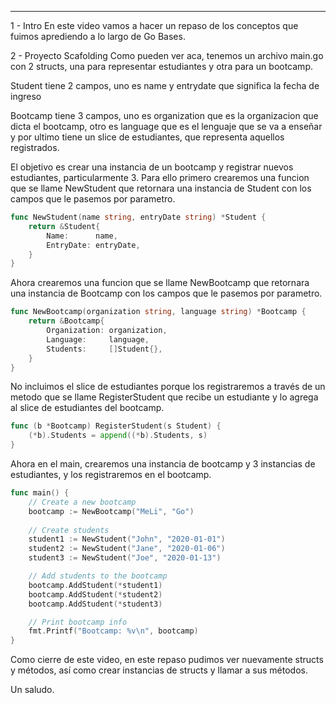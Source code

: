 ________________________________________________________
1 - Intro
En este video vamos a hacer un repaso de los conceptos
que fuimos aprediendo a lo largo de Go Bases.

2 - Proyecto Scafolding
Como pueden ver aca, tenemos un archivo main.go con 2 
structs, una para representar estudiantes y otra para un 
bootcamp.

Student tiene 2 campos, uno es name y entrydate que significa
la fecha de ingreso

Bootcamp tiene 3 campos, uno es organization que es la 
organizacion que dicta el bootcamp, otro es language que es
el lenguaje que se va a enseñar y por ultimo tiene un slice
de estudiantes, que representa aquellos registrados.

El objetivo es crear una instancia de un bootcamp y registrar
nuevos estudiantes, particularmente 3. Para ello primero crearemos
una funcion que se llame NewStudent que retornara una instancia de
Student con los campos que le pasemos por parametro.

```go
func NewStudent(name string, entryDate string) *Student {
    return &Student{
        Name:      name,
        EntryDate: entryDate,
    }
}
```

Ahora crearemos una funcion que se llame NewBootcamp que retornara
una instancia de Bootcamp con los campos que le pasemos por parametro.

```go
func NewBootcamp(organization string, language string) *Bootcamp {
    return &Bootcamp{
        Organization: organization,
        Language:     language,
        Students:     []Student{},
    }
}
```

No incluimos el slice de estudiantes porque los registraremos a través
de un metodo que se llame RegisterStudent que recibe un estudiante y lo
agrega al slice de estudiantes del bootcamp.

```go
func (b *Bootcamp) RegisterStudent(s Student) {
    (*b).Students = append((*b).Students, s)
}
```

Ahora en el main, crearemos una instancia de bootcamp y 3 instancias de
estudiantes, y los registraremos en el bootcamp.

```go
func main() {
	// Create a new bootcamp
	bootcamp := NewBootcamp("MeLi", "Go")
	
	// Create students
	student1 := NewStudent("John", "2020-01-01")
	student2 := NewStudent("Jane", "2020-01-06")
	student3 := NewStudent("Joe", "2020-01-13")

	// Add students to the bootcamp
	bootcamp.AddStudent(*student1)
	bootcamp.AddStudent(*student2)
	bootcamp.AddStudent(*student3)

	// Print bootcamp info
	fmt.Printf("Bootcamp: %v\n", bootcamp)
}
```

Como cierre de este video, en este repaso pudimos ver nuevamente structs y métodos, así como crear instancias de structs y llamar a sus métodos.

Un saludo.